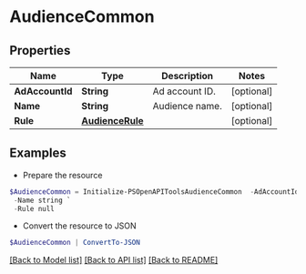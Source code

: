 # AudienceCommon
## Properties

Name | Type | Description | Notes
------------ | ------------- | ------------- | -------------
**AdAccountId** | **String** | Ad account ID. | [optional] 
**Name** | **String** | Audience name. | [optional] 
**Rule** | [**AudienceRule**](AudienceRule.md) |  | [optional] 

## Examples

- Prepare the resource
```powershell
$AudienceCommon = Initialize-PSOpenAPIToolsAudienceCommon  -AdAccountId 549755885175 `
 -Name string `
 -Rule null
```

- Convert the resource to JSON
```powershell
$AudienceCommon | ConvertTo-JSON
```

[[Back to Model list]](../README.md#documentation-for-models) [[Back to API list]](../README.md#documentation-for-api-endpoints) [[Back to README]](../README.md)

